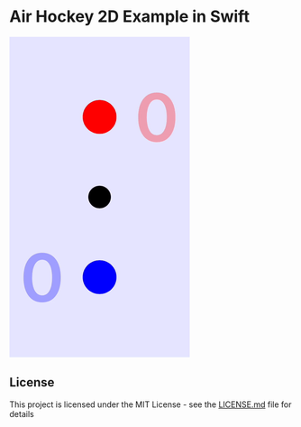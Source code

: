 # Air Hockey 2D Example in Swift

![alt tag](https://github.com/chanonly123/air_hockey_ios/blob/master/demo.gif)

## License

This project is licensed under the MIT License - see the [LICENSE.md](LICENSE.md) file for details
